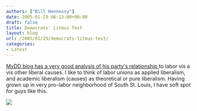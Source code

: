 ```yaml
---
authors: ["Bill Hennessy"]
date: 2005-01-29 06:13:00+00:00
draft: false
title: Democrats' Litmus Test
layout: blog
url: /2005/01/29/democrats-litmus-test/
categories:
- Latest
---
```


[MyDD blog has a very good analysis of his party's relationship ](https://www.mydd.com/story/2005/1/24/25546/0124)to labor vis a vis other liberal causes. I like to think of labor unions as applied liberalism, and academic liberalism (causes) as theoretical or pure liberalism. Having grown up in very pro-labor neighborhood of South St. Louis, I have soft spot for guys like this.




![](https://blog.billhennessy.com/aggbug.aspx?PostID=958)


